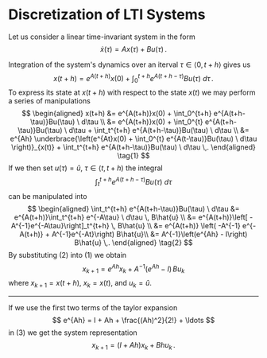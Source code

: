 # Discretization of LTI Systems

Let us consider a linear time-invariant system in the form
$$
\dot{x}(\tau) = A x(\tau) + B u(\tau) \,.
$$
<!--
We assume the solution of the integral
$$
x(t) = \int_{0}^{t} A x(\tau) + B u(\tau) \ d\tau
$$
to be in the general form
$$
x(t) = e^{At} z(t) \,. \tag{2}
$$
By substituting (2) into (1) and holding the result equal to (1) differentiated in time we get
$$
\begin{aligned}
A e^{At} z(t) + B u(t) &= A e^{At} z(t) + e^{At}\dot{z}(t) \\
B u(t) &= e^{At} \dot{z}(t) 
\end{aligned}
$$
-->
Integration of the system's dynamics over an iterval $\tau \in \langle 0, t+h \rangle$ gives us
$$
x(t+h) = e^{A(t+h)}x(0) + \int_0^{t+h} e^{A(t+h-\tau)}Bu(\tau) \ d\tau \,.
$$
To express its state at $x(t+h)$ with respect to the state $x(t)$ we may perform a series of manipulations
$$
\begin{aligned}
x(t+h) &= e^{A(t+h)}x(0) + \int_0^{t+h} e^{A(t+h-\tau)}Bu(\tau) \ d\tau \\
&= e^{A(t+h)}x(0) + \int_0^{t} e^{A(t+h-\tau)}Bu(\tau) \ d\tau + \int_t^{t+h} e^{A(t+h-\tau)}Bu(\tau) \ d\tau \\
&= e^{Ah} \underbrace{\left(e^{At}x(0) + \int_0^{t} e^{A(t-\tau)}Bu(\tau) \ d\tau \right)}_{x(t)} + \int_t^{t+h} e^{A(t+h-\tau)}Bu(\tau) \ d\tau \,.
\end{aligned} \tag{1}
$$
If we then set $u(\tau) = \hat{u}$, $\tau \in \langle t, t+h)$ the integral
$$
\int_t^{t+h} e^{A(t+h-\tau)}Bu(\tau) \ d\tau
$$
can be manipulated into
$$
\begin{aligned}
\int_t^{t+h} e^{A(t+h-\tau)}Bu(\tau) \ d\tau &= e^{A(t+h)}\int_t^{t+h} e^{-A\tau} \ d\tau \, B\hat{u} \\
 &= e^{A(t+h)}\left[ -A^{-1}e^{-A\tau}\right]_t^{t+h} \, B\hat{u} \\
 &= e^{A(t+h)} \left( -A^{-1} e^{-A(t+h)} + A^{-1}e^{-At}\right) B\hat{u}\\
 &= A^{-1}\left(e^{Ah} - I\right) B\hat{u} \,.
\end{aligned} \tag{2}
$$
By substituting (2) into (1) we obtain
$$
x_{k+1} = e^{Ah} x_k + A^{-1}(e^{Ah} - I) \, Bu_k \tag{3}
$$
where $x_{k+1} = x(t+h)$, $x_k = x(t)$, and $u_k = \hat{u}$. 

---

If we use the first two terms of the taylor expansion
$$
e^{Ah} = I + Ah + \frac{(Ah)^2}{2!} + \ldots
$$
in (3) we get the system representation
$$
x_{k+1} = (I + Ah) x_k + Bhu_k \,.
$$
